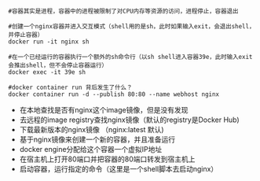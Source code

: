 ```shell
#容器其实是进程，容器中的进程被限制了对CPU内存等资源的访问，进程停止，容器退出
```



```shell
#创建一个nginx容器并进入交互模式（shell用的是sh，此时如果输入exit，会退出shell，并停止容器）
docker run -it nginx sh

#在一个已经运行的容器执行一个额外的sh命令行（以sh shell进入容器39e，此时输入exit会推出shell，但不会停止容器运行）
docker exec -it 39e sh
```

 

```shell
#docker container run 背后发生了什么？
docker container run -d --publish 80:80 --name webhost nginx
```

- 在本地查找是否有nginx这个image镜像，但是没有发现
- 去远程的image registry查找nginx镜像（默认的registry是Docker Hub)
- 下载最新版本的nginx镜像 （nginx:latest 默认)
- 基于nginx镜像来创建一个新的容器，并且准备运行
- docker engine分配给这个容器一个虚拟IP地址
- 在宿主机上打开80端口并把容器的80端口转发到宿主机上
- 启动容器，运行指定的命令（这里是一个shell脚本去启动nginx）

